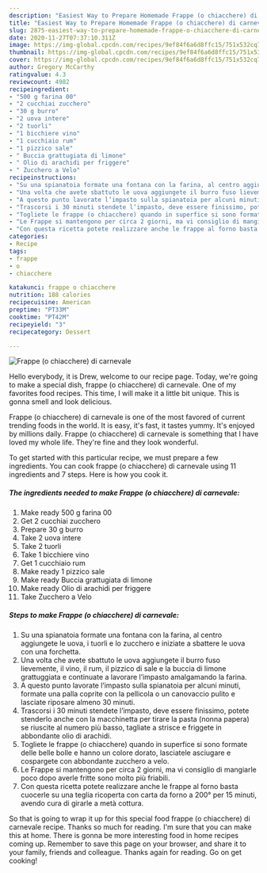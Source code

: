 ```yaml
---
description: "Easiest Way to Prepare Homemade Frappe (o chiacchere) di carnevale"
title: "Easiest Way to Prepare Homemade Frappe (o chiacchere) di carnevale"
slug: 2875-easiest-way-to-prepare-homemade-frappe-o-chiacchere-di-carnevale
date: 2020-11-27T07:37:10.311Z
image: https://img-global.cpcdn.com/recipes/9ef84f6a6d8ffc15/751x532cq70/frappe-o-chiacchere-di-carnevale-recipe-main-photo.jpg
thumbnail: https://img-global.cpcdn.com/recipes/9ef84f6a6d8ffc15/751x532cq70/frappe-o-chiacchere-di-carnevale-recipe-main-photo.jpg
cover: https://img-global.cpcdn.com/recipes/9ef84f6a6d8ffc15/751x532cq70/frappe-o-chiacchere-di-carnevale-recipe-main-photo.jpg
author: Gregory McCarthy
ratingvalue: 4.3
reviewcount: 4982
recipeingredient:
- "500 g farina 00"
- "2 cucchiai zucchero"
- "30 g burro"
- "2 uova intere"
- "2 tuorli"
- "1 bicchiere vino"
- "1 cucchiaio rum"
- "1 pizzico sale"
- " Buccia grattugiata di limone"
- " Olio di arachidi per friggere"
- " Zucchero a Velo"
recipeinstructions:
- "Su una spianatoia formate una fontana con la farina, al centro aggiungete le uova, i tuorli e lo zucchero e iniziate a sbattere le uova con una forchetta."
- "Una volta che avete sbattuto le uova aggiungete il burro fuso lievemente, il vino, il rum, il pizzico di sale e la buccia di limone grattuggiata e continuate a lavorare l’impasto amalgamando la farina."
- "A questo punto lavorate l’impasto sulla spianatoia per alcuni minuti, formate una palla coprite con la pellicola o un canovaccio pulito e lasciate riposare almeno 30 minuti."
- "Trascorsi i 30 minuti stendete l’impasto, deve essere finissimo, potete stenderlo anche con la macchinetta per tirare la pasta (nonna papera) se riuscite al numero più basso, tagliate a strisce e friggete in abbondante olio di arachidi."
- "Togliete le frappe (o chiacchere) quando in superfice si sono formate delle belle bolle e hanno un colore dorato, lasciatele asciugare e cospargete con abbondante zucchero a velo."
- "Le Frappe si mantengono per circa 2 giorni, ma vi consiglio di mangiarle poco dopo averle fritte sono molto più friabili."
- "Con questa ricetta potete realizzare anche le frappe al forno basta cuocerle su una teglia ricoperta con carta da forno a 200° per 15 minuti, avendo cura di girarle a metà cottura."
categories:
- Recipe
tags:
- frappe
- o
- chiacchere

katakunci: frappe o chiacchere 
nutrition: 188 calories
recipecuisine: American
preptime: "PT33M"
cooktime: "PT42M"
recipeyield: "3"
recipecategory: Dessert

---
```



![Frappe (o chiacchere) di carnevale](https://img-global.cpcdn.com/recipes/9ef84f6a6d8ffc15/751x532cq70/frappe-o-chiacchere-di-carnevale-recipe-main-photo.jpg)

Hello everybody, it is Drew, welcome to our recipe page. Today, we're going to make a special dish, frappe (o chiacchere) di carnevale. One of my favorites food recipes. This time, I will make it a little bit unique. This is gonna smell and look delicious.

Frappe (o chiacchere) di carnevale is one of the most favored of current trending foods in the world. It is easy, it's fast, it tastes yummy. It's enjoyed by millions daily. Frappe (o chiacchere) di carnevale is something that I have loved my whole life. They're fine and they look wonderful.




To get started with this particular recipe, we must prepare a few ingredients. You can cook frappe (o chiacchere) di carnevale using 11 ingredients and 7 steps. Here is how you cook it.

<!--inarticleads1-->

##### The ingredients needed to make Frappe (o chiacchere) di carnevale:

1. Make ready 500 g farina 00
1. Get 2 cucchiai zucchero
1. Prepare 30 g burro
1. Take 2 uova intere
1. Take 2 tuorli
1. Take 1 bicchiere vino
1. Get 1 cucchiaio rum
1. Make ready 1 pizzico sale
1. Make ready  Buccia grattugiata di limone
1. Make ready  Olio di arachidi per friggere
1. Take  Zucchero a Velo




<!--inarticleads2-->

##### Steps to make Frappe (o chiacchere) di carnevale:

1. Su una spianatoia formate una fontana con la farina, al centro aggiungete le uova, i tuorli e lo zucchero e iniziate a sbattere le uova con una forchetta.
1. Una volta che avete sbattuto le uova aggiungete il burro fuso lievemente, il vino, il rum, il pizzico di sale e la buccia di limone grattuggiata e continuate a lavorare l’impasto amalgamando la farina.
1. A questo punto lavorate l’impasto sulla spianatoia per alcuni minuti, formate una palla coprite con la pellicola o un canovaccio pulito e lasciate riposare almeno 30 minuti.
1. Trascorsi i 30 minuti stendete l’impasto, deve essere finissimo, potete stenderlo anche con la macchinetta per tirare la pasta (nonna papera) se riuscite al numero più basso, tagliate a strisce e friggete in abbondante olio di arachidi.
1. Togliete le frappe (o chiacchere) quando in superfice si sono formate delle belle bolle e hanno un colore dorato, lasciatele asciugare e cospargete con abbondante zucchero a velo.
1. Le Frappe si mantengono per circa 2 giorni, ma vi consiglio di mangiarle poco dopo averle fritte sono molto più friabili.
1. Con questa ricetta potete realizzare anche le frappe al forno basta cuocerle su una teglia ricoperta con carta da forno a 200° per 15 minuti, avendo cura di girarle a metà cottura.




So that is going to wrap it up for this special food frappe (o chiacchere) di carnevale recipe. Thanks so much for reading. I'm sure that you can make this at home. There is gonna be more interesting food in home recipes coming up. Remember to save this page on your browser, and share it to your family, friends and colleague. Thanks again for reading. Go on get cooking!
